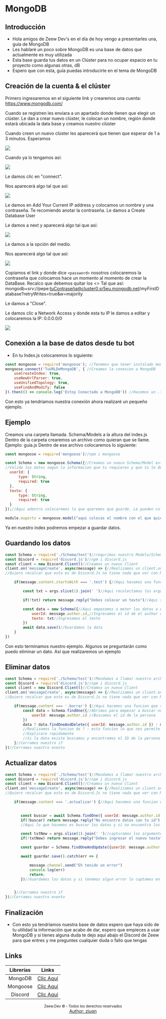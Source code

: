 # MongoDB

## Introducción
* Hola amigos de Zeew Dev's en el día de hoy vengo a presentarles una, guía de MongoDB
* Les hablaré un poco sobre MongoDB es una base de datos que actualmente es muy utilizada
* Esta base guarda tus datos en un Clúster para no ocupar espacio en tu proyecto como algunas otras, dB
* Espero que con esta, guía puedas introducirte en el tema de MongoDB

## Creación de la cuenta & el clúster

Primero ingresaremos en el siguiente link y crearemos una cuenta: https://www.mongodb.com/

Cuando se registren les enviara a un apartado donde tienen que elegir un clúster. Le dan a crear nuevo clúster, le colocan un nombre, región donde estará ubicada la data base y creamos nuestro clúster

Cuando creen un nuevo clúster les aparecerá que tienen que esperar de 1 a 3 minutos. Esperamos

![](https://i.gyazo.com/f11f21c3c5947f592aac7fa72a0012cd.png)

Cuando ya lo tengamos así: 

![](https://i.gyazo.com/f088d853561c6229505ee7abd9df902f.png)

Le damos clic en "connect".


Nos aparecerá algo tal que así:


![](https://i.gyazo.com/8a5c8f54bf71e5c2dd1d811695e18448.png)


Le damos en Add Your Current IP address y colocamos un nombre y una contraseña. Te recomiendo anotar la contraseña. Le damos a Create Database User

Le damos a next y aparecerá algo tal que así:


![](https://i.gyazo.com/58caf55e455a44fefe13177df9056774.png)

Le damos a la opción del medio.

Nos aparecerá algo tal que así:


![](https://i.gyazo.com/f56ea22ef93f8b779676c3455c6f5a1e.png)


Copiamos el link y donde dice `<password>` nosotros colocaremos la contraseña que colocamos hace un momento al momento de crear la DataBase. Recalco que debemos quitar los <>
Tal que así: mongodb+srv://pepe:tuContraseña@cluster0.sr5eu.mongodb.net/myFirstDatabase?retryWrites=true&w=majority

Le damos a "Close".

Le damos clic a Network Access y donde esta tu IP le damos a editar y colocaremos la IP: 0.0.0.0/0

![](https://i.gyazo.com/88c7d5812ba9d6840b06fcee1750071f.png)

## Conexión a la base de datos desde tu bot

- En tu Index.js colocaremos lo siguiente: 

```js
const mongoose = require('mongoose'); //Tenemos que tener instalado mongoose | npm i mongoose
mongoose.connect('TuURLDeMongoDB', { //Creamos la conexion a MongoDB
    useCreateIndex: true,
    useNewUrlParser: true,
    useUnifiedTopology: true,
    useFindAndModify: false
}).then(() => console.log('Estoy Conectado a MongoDB')) //Hacemos un .then dentro de el then colocaremos un console.log donde le diremos a la consola que cuando realize la conexion a mongodb envie Estoy Conectado a MongoDB
```

Con esto ya tendríamos nuestra conexión ahora realizaré un pequeño ejemplo.

## Ejemplo

Creamos una carpeta llamada. Schema/Models a la altura del index.js
Dentro de la carpeta crearemos un archivo como quieran que se llame. Ejemplo: guía.js
Dentro de ese archivo colocaremos lo siguiente: 

```js
const mongoose = require('mongoose')//npm i mongoose

const Schema = new mongoose.Schema({//Creamos un nuevo Schema/Model esto lo que hace es validar los datos antes de subirlo a la web
//Valida los datos segun la informacion que tu requieres y que tu le des
  userId: {
      type: String,
      required: true
  },
  texto: {
      type: String,
      required: true
  }
});//Aqui adentro colocaremos lo que queremos que guarde. Le pueden colocar el nombre que quieran. Pero en type debes colocar: String, Boolean, Array, Number entre esas tienes que colocar existen mas pero esas son las basicas

module.exports = mongoose.model("aqui colocas el nombre con el que quieres que se guarde dentro de el cluster", Schema)//Y Exportamos
```

Ya en nuestro index podremos empezar a guardar datos.

## Guardando los datos

```js
const Schema = require('./Schema/test')//requrimos nuestro Modelo/Schema
const Discord = require('discord.js')//npm i discord.js
const client = new Discord.Client()//Creamos un nuevo Client
client.on('messageCreate', async(message) => {//Realizamos un client.on o un nuevo evento
//Quiero recalcar que esto es de Discord.Js no tiene nada que ver con MongoDB este evento que acabamos de crear es de la libreria de Discord.Js

    if(message.content.startsWith === '.test') {//Aqui hacemos una funcion que si el mensaje empieza con .test envia el comando

        const txt = args.slice(1).join(' ')//Aqui recolectamos los argumentos que el usuario ingrese

        if(!txt) return message.reply("Debes colocar un texto")//Aqui si el usuario no ingresa un texto retornara y le enviara "Debes colocar un texto"

        const data = new Schema({//Aqui empezamos a meter los datos a el Schema/Model
            userId: message.author.id,//Ingresamos el id de el author de el mensaje
            texto: txt//Ingresamos el texto
        })
        await data.save()//Guardamos la data
    }
})
```

Con esto terminamos nuestro ejemplo. Algunos se preguntarán como puedo eliminar un dato. Así que realizaremos un ejemplo

## Eliminar datos

```js
const Schema = require('./Schema/test')//Mandamos a llamar nuestro archivo/model
const Discord = require('discord.js')//npm i discord.js
const client = new Discord.Client()//Creamos un nuevo Client
client.on('messageCreate', async(message) => {//Realizamos un client.on o un nuevo evento
//Quiero recalcar que esto es de Discord.Js no tiene nada que ver con MongoDB este evento que acabamos de crear es de la libreria de Discord.Js

    if(message.content === '.borrar') {//Aqui hacemos una funcion que si el mensaje empieza con .borrar envia el comando
        const data = Schema.findOne({//Abrimos para empezar a buscar nuestros datos
            userId: message.author.id //Buscamos el id de la persona 
        })
        data ? data.findOneAndDelete({ userId: message.author.id }) : message.reply("No encontre datos")
        //Realizamos la funcion de ? : esta funcion lo que nos permite hacer es que si los datos existen realiza la funcion siguiente y si no existe pues retorna
        //Explicare rapidamente
        //Si la data existe buscamos y encontramos el ID de la persona y la eliminamos y si no existe enviamos a el canal "No encontre datos"
    }//Cerramos nuestro if
})//Cerramos nuestro evento
```

## Actualizar datos

```js
const Schema = require('./Schema/test')//Mandamos a llamar nuestro archivo/model
const Discord = require('discord.js')//npm i discord.js
const client = new Discord.Client()//Creamos un nuevo Client
client.on('messageCreate', async(message) => {//Realizamos un client.on o un nuevo evento
//Quiero recalcar que esto es de Discord.Js no tiene nada que ver con MongoDB este evento que acabamos de crear es de la libreria de Discord.Js

    if(message.content === '.actualizar') {//Aqui hacemos una funcion que si el mensaje empieza con .actualizar envia el comando
    

       const buscar = await Schema.findOne({ userId: message.author.id })
       if(!buscar) return message.reply("No encontre datos con tu id")
       //Aqui lo que hacemos es buscar los datos y si no encuentra los datos enviamos el mensaje "No encontre datos con tu id"

       const txtNew = args.slice(1).join(' ')//capturamos los argumentos que la persona escriba
       if(!txtNew) return message.reply("Debes ingresar el nuevo texto")//Si no ingresa retornamos con el mensaje

       const guardar = Schema.findOneAndUpdate({userId: message.author.id}, {texto: txtNew})//Guardamos los datos

       await guardar.save().catch(err => {

           message.channel.send("Eh tenido un error")
           console.log(err)
           return;
       })//Guardamos los datos y si tenemos algun error lo captamos en la consola y enviamos a el canal donde se ejecuto el mensaje que el bot tuvo un error a el intentar guardar los datos


    }//Cerramos nuestro if
})//Cerramos nuestro evento
```

## Finalización

- Con esto ya tendríamos nuestra base de datos espero que haya sido de tu utilidad la información que acabo de dar, espero que empieces a usar MongoDB y si tienes alguna duda te dejo aquí abajo el Discord de Zeew para que entres y me preguntes cualquier duda o fallo que tengas

## Links

| Librerías |                    Links                    |
| :-------: | :-----------------------------------------: |
|  MongoDB  |   [Clic Aquí](https://www.mongodb.com/)    |
| Mongoose  |    [Clic Aquí](https://mongoosejs.com)     |
|  Discord  | [Clic Aquí](https://discord.gg/6tCdxshm9w) |

<div align="center">
    <small>Zeew.Dev &copy ▫ Todos los derechos reservados</small> <br>
    <a href="/init/equipo/zJuqn.html">Author: zjuqn</a>
</div>
